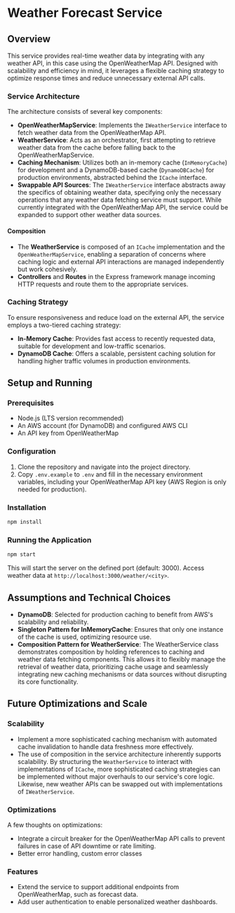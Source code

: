 # Weather Forecast Service

## Overview

This service provides real-time weather data by integrating with any weather API, in this case using the OpenWeatherMap API. Designed with scalability and efficiency in mind, it leverages a flexible caching strategy to optimize response times and reduce unnecessary external API calls.

### Service Architecture

The architecture consists of several key components:
- **OpenWeatherMapService**: Implements the `IWeatherService` interface to fetch weather data from the OpenWeatherMap API.
- **WeatherService**: Acts as an orchestrator, first attempting to retrieve weather data from the cache before falling back to the OpenWeatherMapService.
- **Caching Mechanism**: Utilizes both an in-memory cache (`InMemoryCache`) for development and a DynamoDB-based cache (`DynamoDBCache`) for production environments, abstracted behind the `ICache` interface.
- **Swappable API Sources**: The `IWeatherService` interface abstracts away the specifics of obtaining weather data, specifying only the necessary operations that any weather data fetching service must support. While currently integrated with the OpenWeatherMap API, the service could be expanded to support other weather data sources.


#### Composition
- The **WeatherService** is composed of an `ICache` implementation and the `OpenWeatherMapService`, enabling a separation of concerns where caching logic and external API interactions are managed independently but work cohesively.
- **Controllers** and **Routes** in the Express framework manage incoming HTTP requests and route them to the appropriate services.

### Caching Strategy

To ensure responsiveness and reduce load on the external API, the service employs a two-tiered caching strategy:
- **In-Memory Cache**: Provides fast access to recently requested data, suitable for development and low-traffic scenarios.
- **DynamoDB Cache**: Offers a scalable, persistent caching solution for handling higher traffic volumes in production environments.

## Setup and Running

### Prerequisites
- Node.js (LTS version recommended)
- An AWS account (for DynamoDB) and configured AWS CLI
- An API key from OpenWeatherMap

### Configuration
1. Clone the repository and navigate into the project directory.
2. Copy `.env.example` to `.env` and fill in the necessary environment variables, including your OpenWeatherMap API key (AWS Region is only needed for production).

### Installation
```bash
npm install
```

### Running the Application
```bash
npm start
```
This will start the server on the defined port (default: 3000). Access weather data at `http://localhost:3000/weather/<city>`.

## Assumptions and Technical Choices

- **DynamoDB**: Selected for production caching to benefit from AWS's scalability and reliability.
- **Singleton Pattern for InMemoryCache**: Ensures that only one instance of the cache is used, optimizing resource use.
- **Composition Pattern for WeatherService**: The WeatherService class demonstrates composition by holding references to caching and weather data fetching components. This allows it to flexibly manage the retrieval of weather data, prioritizing cache usage and seamlessly integrating new caching mechanisms or data sources without disrupting its core functionality.

## Future Optimizations and Scale

### Scalability
- Implement a more sophisticated caching mechanism with automated cache invalidation to handle data freshness more effectively.
- The use of composition in the service architecture inherently supports scalability. By structuring the `WeatherService` to interact with implementations of `ICache`, more sophisticated caching strategies can be implemented without major overhauls to our service's core logic. Likewise, new weather APIs can be swapped out with implementations of `IWeatherService`.

### Optimizations
A few thoughts on optimizations: 
- Integrate a circuit breaker for the OpenWeatherMap API calls to prevent failures in case of API downtime or rate limiting.
- Better error handling, custom error classes

### Features
- Extend the service to support additional endpoints from OpenWeatherMap, such as forecast data.
- Add user authentication to enable personalized weather dashboards.